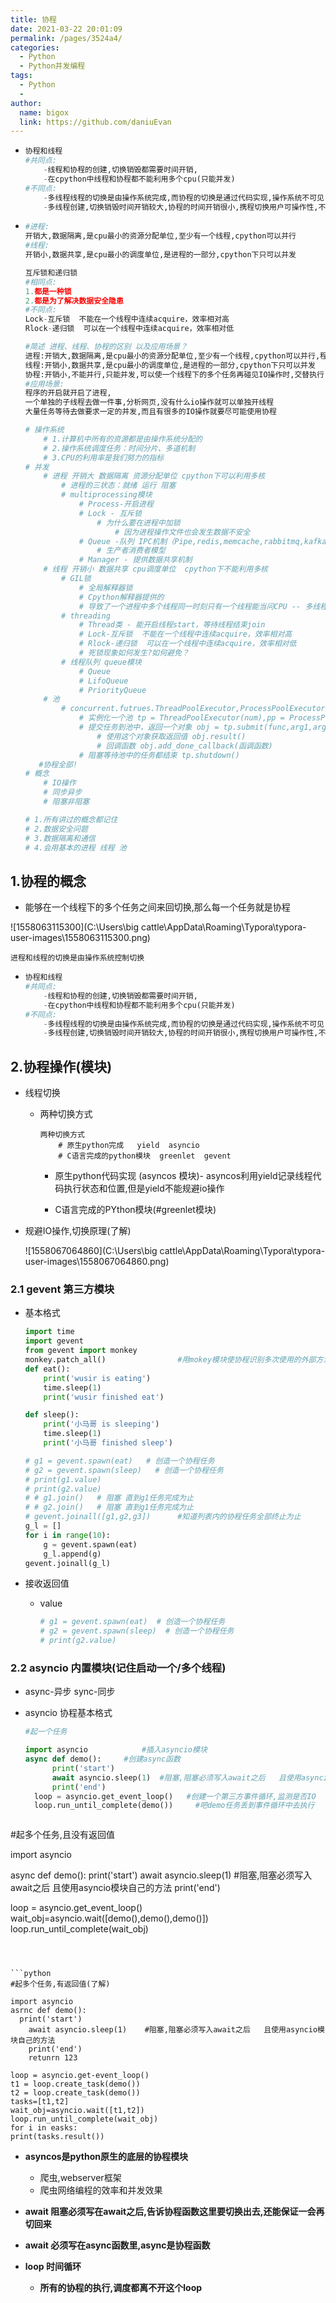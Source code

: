 ```yaml
---
title: 协程
date: 2021-03-22 20:01:09
permalink: /pages/3524a4/
categories:
  - Python
  - Python并发编程
tags:
  - Python
  - 
author: 
  name: bigox
  link: https://github.com/daniuEvan
---
```



- ```python
  协程和线程
  #共同点:
      -线程和协程的创建,切换销毁都需要时间开销,
      -在cpython中线程和协程都不能利用多个cpu(只能并发)
  #不同点:
      -多线程线程的切换是由操作系统完成,而协程的切换是通过代码实现,操作系统不可见
      -多线程创建,切换销毁时间开销较大,协程的时间开销很小,携程切换用户可操作性,不会增加操作系统压力
  ```

- ```python
  #进程:
  开销大,数据隔离,是cpu最小的资源分配单位,至少有一个线程,cpython可以并行
  #线程:
  开销小,数据共享,是cpu最小的调度单位,是进程的一部分,cpython下只可以并发
  ```

  ```python
  互斥锁和递归锁
  #相同点:
  1.都是一种锁
  2.都是为了解决数据安全隐患
  #不同点:
  Lock-互斥锁  不能在一个线程中连续acquire，效率相对高
  Rlock-递归锁  可以在一个线程中连续acquire，效率相对低
  ```

  ```python
  #简述 进程、线程、协程的区别 以及应用场景？
  进程:开销大,数据隔离,是cpu最小的资源分配单位,至少有一个线程,cpython可以并行,程序开启时就开启了一个进程
  线程:开销小,数据共享,是cpu最小的调度单位,是进程的一部分,cpython下只可以并发
  协程:开销小,不能并行,只能并发,可以使一个线程下的多个任务再碰见IO操作时,交替执行,提高效率
  #应用场景:
  程序的开启就开启了进程,
  一个单独的子线程去做一件事,分析网页,没有什么io操作就可以单独开线程
  大量任务等待去做要求一定的并发,而且有很多的IO操作就要尽可能使用协程
  ```

  

  ```python
  # 操作系统
      # 1.计算机中所有的资源都是由操作系统分配的
      # 2.操作系统调度任务：时间分片、多道机制
      # 3.CPU的利用率是我们努力的指标
  # 并发
      # 进程 开销大 数据隔离 资源分配单位 cpython下可以利用多核
          # 进程的三状态：就绪 运行 阻塞
          # multiprocessing模块
              # Process-开启进程
              # Lock - 互斥锁
                  # 为什么要在进程中加锁
                      # 因为进程操作文件也会发生数据不安全
              # Queue -队列 IPC机制（Pipe,redis,memcache,rabbitmq,kafka）
                  # 生产者消费者模型
              # Manager - 提供数据共享机制
      # 线程 开销小 数据共享 cpu调度单位  cpython下不能利用多核
          # GIL锁
              # 全局解释器锁
              # Cpython解释器提供的
              # 导致了一个进程中多个线程同一时刻只有一个线程能当问CPU -- 多线程不能利用多核
          # threading
              # Thread类 - 能开启线程start，等待线程结束join
              # Lock-互斥锁  不能在一个线程中连续acquire，效率相对高
              # Rlock-递归锁  可以在一个线程中连续acquire，效率相对低
              # 死锁现象如何发生?如何避免？
          # 线程队列 queue模块
              # Queue
              # LifoQueue
              # PriorityQueue
      # 池
          # concurrent.futrues.ThreadPoolExecutor,ProcessPoolExecutor
              # 实例化一个池 tp = ThreadPoolExecutor(num),pp = ProcessPoolExecutor(num)
              # 提交任务到池中，返回一个对象 obj = tp.submit(func,arg1,arg2...)
                  # 使用这个对象获取返回值 obj.result()
                  # 回调函数 obj.add_done_callback(函调函数)
              # 阻塞等待池中的任务都结束 tp.shutdown()
     #协程全部!
  # 概念
      # IO操作
      # 同步异步
      # 阻塞非阻塞
  
  # 1.所有讲过的概念都记住
  # 2.数据安全问题
  # 3.数据隔离和通信
  # 4.会用基本的进程 线程 池
  ```

## 1.协程的概念

- 能够在一个线程下的多个任务之间来回切换,那么每一个任务就是协程

![1558063115300](C:\Users\big cattle\AppData\Roaming\Typora\typora-user-images\1558063115300.png)

```进程和线程的切换是由操作系统控制切换```

- ```python
  协程和线程
  #共同点:
      -线程和协程的创建,切换销毁都需要时间开销,
      -在cpython中线程和协程都不能利用多个cpu(只能并发)
  #不同点:
      -多线程线程的切换是由操作系统完成,而协程的切换是通过代码实现,操作系统不可见
      -多线程创建,切换销毁时间开销较大,协程的时间开销很小,携程切换用户可操作性,不会增加操作系统压力
  ```

## 2.协程操作(模块)

- 线程切换
  - 两种切换方式

    ```
    两种切换方式
        # 原生python完成   yield  asyncio
        # C语言完成的python模块  greenlet  gevent
    ```

    - 原生python代码实现     (asyncos 模块)- asyncos利用yield记录线程代码执行状态和位置,但是yield不能规避io操作

    - C语言完成的PYthon模块(#greenlet模块)

- 规避IO操作,切换原理(了解)

  ![1558067064860](C:\Users\big cattle\AppData\Roaming\Typora\typora-user-images\1558067064860.png)

  

### 2.1 gevent 第三方模块

- 基本格式

  ```python
  import time
  import gevent
  from gevent import monkey			
  monkey.patch_all()				#用mokey模块使协程识别多次使用的外部方法,比如time.time()
  def eat():
      print('wusir is eating')
      time.sleep(1)
      print('wusir finished eat')
  
  def sleep():
      print('小马哥 is sleeping')
      time.sleep(1)
      print('小马哥 finished sleep')
  
  # g1 = gevent.spawn(eat)   # 创造一个协程任务
  # g2 = gevent.spawn(sleep)   # 创造一个协程任务
  # print(g1.value)
  # print(g2.value)
  # # g1.join()   # 阻塞 直到g1任务完成为止
  # # g2.join()   # 阻塞 直到g1任务完成为止
  # gevent.joinall([g1,g2,g3])		#知道列表内的协程任务全部终止为止
  g_l = []
  for i in range(10):
      g = gevent.spawn(eat)
      g_l.append(g)
  gevent.joinall(g_l)
  ```

- 接收返回值

  - value

    ```python
    # g1 = gevent.spawn(eat)  # 创造一个协程任务
    # g2 = gevent.spawn(sleep)  # 创造一个协程任务 
    # print(g2.value)
    ```

### 2.2 asyncio 内置模块(记住启动一个/多个线程)

- async-异步  sync-同步

- asyncio 协程基本格式

  ```python
  #起一个任务
  
  import asyncio			#插入asyncio模块
  async def demo():		#创建async函数
        print('start')
        await asyncio.sleep(1)	#阻塞,阻塞必须写入await之后	且使用asyncio模块自己的方法
        print('end')
    loop = asyncio.get_event_loop()   #创建一个第三方事件循环,监测是否IO
    loop.run_until_complete(demo())		#吧demo任务丢到事件循环中去执行
  ```


  ```python
#起多个任务,且没有返回值

import asyncio
  
async def demo():
    print('start')
    await asyncio.sleep(1)	#阻塞,阻塞必须写入await之后	且使用asyncio模块自己的方法
    print('end')

loop = asyncio.get_event_loop()
wait_obj=asyncio.wait([demo(),demo(),demo()])
loop.run_until_complete(wait_obj)
  ```



  ```python
  #起多个任务,有返回值(了解)
  
  import asyncio 
  asrnc def demo():
  	print('start')
      await asyncio.sleep(1)	#阻塞,阻塞必须写入await之后	且使用asyncio模块自己的方法
      print('end')
      retunrn 123
  
  loop = asyncio.get-event_loop()
  t1 = loop.create_task(demo())
  t2 = loop.create_task(demo())
  tasks=[t1,t2]
  wait_obj=asyncio.wait([t1,t2])
  loop.run_until_complete(wait_obj)
  for i in easks:
  print(tasks.result())
  ```

  

- **asyncos是python原生的底层的协程模块**
  - 爬虫,webserver框架
  - 爬虫网络编程的效率和并发效果

- **await 阻塞必须写在await之后,告诉协程函数这里要切换出去,还能保证一会再切回来**
- **await 必须写在async函数里,async是协程函数**
  
- **loop 时间循环**

  - **所有的协程的执行,调度都离不开这个loop**